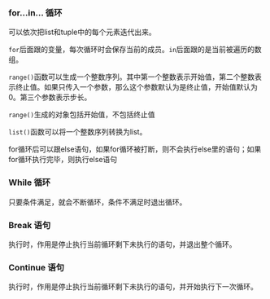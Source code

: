 ### for...in...  循环

可以依次把list和tuple中的每个元素迭代出来。

`for`后面跟的变量，每次循环时会保存当前的成员。`in`后面跟的是当前被遍历的数组。

`range()`函数可以生成一个整数序列。其中第一个整数表示开始值，第二个整数表示终止值。如果只传入一个参数，那么这个参数默认为是终止值，开始值默认为0。第三个参数表示步长。

`range()`生成的对象包括开始值，不包括终止值

`list()`函数可以将一个整数序列转换为list。

for循环后可以跟else语句，如果for循环被打断，则不会执行else里的语句；如果for循环执行完毕，则执行else语句



### While  循环

只要条件满足，就会不断循环，条件不满足时退出循环。



### Break  语句

执行时，作用是停止执行当前循环剩下未执行的语句，并退出整个循环。

### Continue  语句

执行时，作用是停止执行当前循环剩下未执行的语句，并开始执行下一次循环。